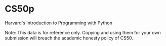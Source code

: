 # CS50p
Harvard's Introduction to Programming with Python

Note: This data is for reference only. Copying and using them for your own submission will breach the academic honesty policy of CS50.

